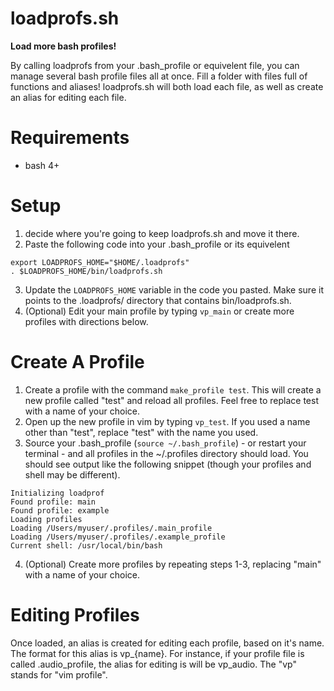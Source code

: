 # loadprofs.sh
**Load more bash profiles!**

By calling loadprofs from your .bash_profile or equivelent file, you can manage several bash profile files all at once. Fill a folder with files full of functions and aliases! loadprofs.sh will both load each file, as well as create an alias for editing each file. 

# Requirements
* bash 4+

# Setup
1. decide where you're going to keep loadprofs.sh and move it there. 
2. Paste the following code into your .bash_profile or its equivelent
```
export LOADPROFS_HOME="$HOME/.loadprofs"
. $LOADPROFS_HOME/bin/loadprofs.sh
```
3. Update the `LOADPROFS_HOME` variable in the code you pasted. Make sure it points to the .loadprofs/ directory that contains bin/loadprofs.sh.
4. (Optional) Edit your main profile by typing `vp_main` or create more profiles with directions below.

# Create A Profile
1. Create a profile with the command `make_profile test`. This will create a new profile called "test" and reload all profiles. Feel free to replace test with a name of your choice.
2. Open up the new profile in vim by typing `vp_test`. If you used a name other than "test", replace "test" with the name you used.
3. Source your .bash_profile (`source ~/.bash_profile`) - or restart your terminal - and all profiles in the ~/.profiles directory should load. You should see output like the following snippet (though your profiles and shell may be different).
```
Initializing loadprof
Found profile: main
Found profile: example
Loading profiles
Loading /Users/myuser/.profiles/.main_profile
Loading /Users/myuser/.profiles/.example_profile
Current shell: /usr/local/bin/bash
```
4. (Optional) Create more profiles by repeating steps 1-3, replacing "main" with a name of your choice. 

# Editing Profiles
Once loaded, an alias is created for editing each profile, based on it's name. The format for this alias is vp_{name}. For instance, if your profile file is called .audio_profile, the alias for editing is will be vp_audio. The "vp" stands for "vim profile".
